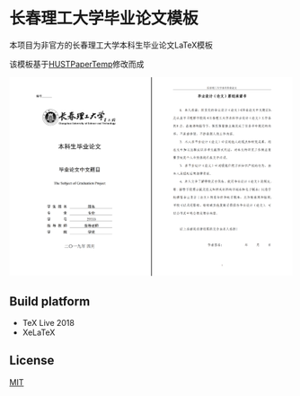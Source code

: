 # 长春理工大学毕业论文模板

本项目为非官方的长春理工大学本科生毕业论文LaTeX模板

该模板基于[HUSTPaperTemp](https://github.com/skinaze/HUSTPaperTemp)修改而成

![](Assets/Example.png)

## Build platform

-  TeX Live 2018
- XeLaTeX

## License

[MIT](https://mit-license.org)

